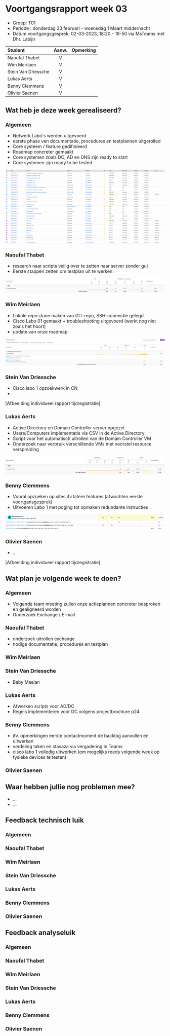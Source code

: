 # Voortgangsrapport week 03

- Groep: T01
- Periode : donderdag 23 februari - woensdag 1 Maart middernacht
- Datum voortgangsgesprek: 02-03-2023, 18:20 - 18-50 via MsTeams met Dhr. Labijn

| Student             | Aanw. | Opmerking |
| :------------------ | :---: | :-------- |
| Naoufal Thabet      |  V   |           |
| Wim Meirlaen        |  V   |           |
| Stein Van Driessche |  V   |           |
| Lukas Aerts         |  V   |           |
| Benny Clemmens      |  V   |           |
| Olivier Saenen      |  V   |           |

## Wat heb je deze week gerealiseerd?

### Algemeen

- Netwerk Labo's werden uitgevoerd
- eerste phase van documentatie, procedures en testplannen uitgerolled
- Core systeem / feature gedifinieerd
- Roadmap concreter gemaakt
- Core systemen zoals DC, AD en DNS zijn ready to start
- Core systemen zijn ready to be tested

![Oplijsting Kanbanbord week 02](/weekrapport/img/weekrapporten/week-3/KanbanWeek03.PNG)

### Naoufal Thabet

- research naar scripts veilig over te zetten naar server zonder gui
- Eerste stappen zetten om testplan uit te werken.

![Tijdregistratie Naoufal, 17-23 februari 2023](/weekrapport/img/timesheets/week-3/Naoufal_03_Timesheet.PNG)

### Wim Meirlaen

- Lokale repo clone maken van GIT-repo, SSH-connectie gelegd
- Cisco Labo 01 gemaakt + troubleshooting uitgevoerd (werkt nog niet zoals het hoort)
- update van onze roadmap

![Tijdregistratie Wim, 24 februari - 1 maart 2023](/weekrapport/img/timesheets/week-3/wim_week03_timesheet.png)

### Stein Van Driessche

- Cisco labo 1 opzoekwerk in CN
-

[Afbeelding individueel rapport tijdregistratie]

### Lukas Aerts

- Active Directory en Domain Controller server opgezet
- Users/Computers implementatie via CSV in de Active Directory
- Script voor het automatisch uitrollen van de Domain Controller VM
- Onderzoek naar verbruik verschillende VMs met voorstel resource verspreiding

![Tijdsregistratie Lukas, 24 februari - 1 maart 2023](/weekrapport/img/timesheets/week-3/lukas_week03_timesheet.png)

### Benny Clemmens

- Vooral opzoeken op sites ifv latere features (afwachten eerste voortgansgesprek)
- Uitvoeren Labo 1 met poging tot opmaken redundante instructies

![Tijdregistratie Benny, week 03](/weekrapport/img/timesheets/week-3/benny_week03_timesheet.png)

### Olivier Saenen

- ...

[Afbeelding individueel rapport tijdregistratie]

## Wat plan je volgende week te doen?

### Algemeen

- Volgende team meeting zullen onze actieplannen concreter besproken en gealigneerd worden
- Onderzoek Exchange / E-mail

### Naoufal Thabet

- onderzoek uitrollen exchange
- nodige documentatie, procedures en testplan

### Wim Meirlaen

### Stein Van Driessche

- Baby Maelan

### Lukas Aerts

- Afwerken scripts voor AD/DC
- Regels implementeren voor DC volgens projectbrochure p24

### Benny Clemmens

- ifv. opmerkingen eerste contactmoment de backlog aanvullen en uitwerken
- verdeling taken en stavaza via vergadering in Teams
- cisco labo 1 volledig uitwerken (om mogelijks reeds volgende week op fysieke devices te testen)

### Olivier Saenen

## Waar hebben jullie nog problemen mee?

- ...
- ...

## Feedback technisch luik

### Algemeen

### Naoufal Thabet

### Wim Meirlaen

### Stein Van Driessche

### Lukas Aerts

### Benny Clemmens

### Olivier Saenen

## Feedback analyseluik

### Algemeen

### Naoufal Thabet

### Wim Meirlaen

### Stein Van Driessche

### Lukas Aerts

### Benny Clemmens

### Olivier Saenen
